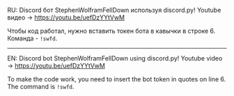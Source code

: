 RU: Discord бот StephenWolframFellDown используя discord.py!
Youtube видео -> https://youtu.be/uefDzYYtVwM

Чтобы код работал, нужно вставить токен бота в кавычки в строке 6. Команда - ``!swfd``.

---

EN: Discord bot StephenWolframFellDown using discord.py!
Youtube video -> https://youtu.be/uefDzYYtVwM

To make the code work, you need to insert the bot token in quotes on line 6. The command is ``!swfd``.
